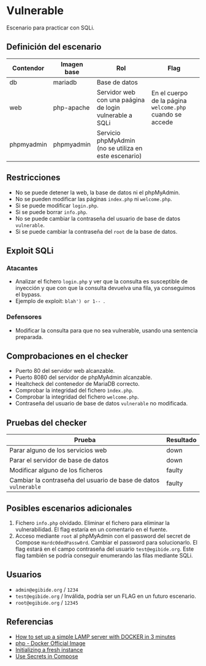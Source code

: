 # Vulnerable

Escenario para practicar con SQLi.

## Definición del escenario

| Contendor  | Imagen base | Rol                                                     | Flag                                                     |
|------------|-------------|---------------------------------------------------------|----------------------------------------------------------|
| db         | mariadb     | Base de datos                                           |                                                          |
| web        | php-apache  | Servidor web con una paágina de login vulnerable a SQLi | En el cuerpo de la página `welcome.php` cuando se accede |
| phpmyadmin | phpmyadmin  | Servicio phpMyAdmin (no se utiliza en este escenario)   |                                                          |

## Restricciones

- No se puede detener la web, la base de datos ni el phpMyAdmin.
- No se pueden modificar las páginas `index.php` ni `welcome.php`.
- Si se puede modificar `login.php`.
- Si se puede borrar `info.php`.
- No se puede cambiar la contraseña del usuario de base de datos `vulnerable`.
- Si se puede cambiar la contraseña del `root` de la base de datos.

## Exploit SQLi

### Atacantes

- Analizar el fichero `login.php` y ver que la consulta es susceptible de inyección y que con que la consulta devuelva
  una fila, ya conseguimos el bypass.
- Ejemplo de exploit: `blah') or 1-- `.

### Defensores

- Modificar la consulta para que no sea vulnerable, usando una sentencia preparada.

## Comprobaciones en el checker

- Puerto 80 del servidor web alcanzable.
- Puerto 8080 del servidor de phpMyAdmin alcanzable.
- Healtcheck del contenedor de MariaDB correcto.
- Comprobar la integridad del fichero `ìndex.php`.
- Comprobar la integridad del fichero `welcome.php`.
- Contraseña del usuario de base de datos `vulnerable` no modificada.

## Pruebas del checker

| Prueba                                                          | Resultado |
|-----------------------------------------------------------------|-----------|
| Parar alguno de los servicios web                               | down      |
| Parar el servidor de base de datos                              | down      |
| Modificar alguno de los ficheros                                | faulty    |
| Cambiar la contraseña del usuario de base de datos `vulnerable` | faulty    |

## Posibles escenarios adicionales

1. Fichero `info.php` olvidado. Eliminar el fichero para eliminar la vulnerabilidad. El flag estaría en un comentario en
   el fuente.
2. Acceso mediante `root` al phpMyAdmin con el password del secret de Compose `Hardc0dedPassw0rd`. Cambiar el password
   para solucionarlo. El flag estará en el campo contraseña del usuario `test@egibide.org`. Este flag también se podría
   conseguir enumerando las filas mediante SQLi.

## Usuarios

- `admin@egibide.org` / `1234`
- `test@egibide.org` / Inválida, podría ser un FLAG en un futuro escenario.
- `root@egibide.org` / `12345`

## Referencias

- [How to set up a simple LAMP server with DOCKER in 3 minutes](https://medium.com/@mikez_dg/how-to-set-up-a-simple-lamp-server-with-docker-images-in-2023-9b0e24476ec6)
- [php - Docker Official Image](https://hub.docker.com/_/php)
- [Initializing a fresh instance](https://hub.docker.com/_/mysql)
- [Use Secrets in Compose](https://docs.docker.com/engine/swarm/secrets/#use-secrets-in-compose)
